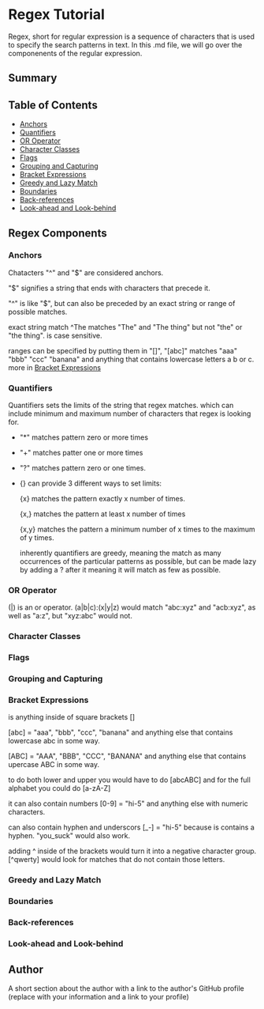 # Regex Tutorial

Regex, short for regular expression is a sequence of characters that is used to specify the search patterns in text.  In this .md file, we will go over the componenents of the regular expression.

## Summary



## Table of Contents

- [Anchors](#anchors)
- [Quantifiers](#quantifiers)
- [OR Operator](#or-operator)
- [Character Classes](#character-classes)
- [Flags](#flags)
- [Grouping and Capturing](#grouping-and-capturing)
- [Bracket Expressions](#bracket-expressions)
- [Greedy and Lazy Match](#greedy-and-lazy-match)
- [Boundaries](#boundaries)
- [Back-references](#back-references)
- [Look-ahead and Look-behind](#look-ahead-and-look-behind)

## Regex Components

### Anchors
Chatacters "^" and "$" are considered anchors. 

"$" signifies a string that ends with characters that precede it.

"^" is like "$", but can also be preceded by an exact string or range of possible matches.  

exact string match ^The matches "The" and "The thing" but not "the" or "the thing". is case sensitive.

ranges can be specified by putting them in "[]", "[abc]" matches "aaa" "bbb" "ccc" "banana" and anything that contains lowercase letters a b or c.  
more in [Bracket Expressions](#bracket-expressions)

### Quantifiers
Quantifiers sets the limits of the string that regex matches. which can include minimum and maximum number of characters that regex is looking for.

- "*" matches pattern zero or more times

- "+" matches patter one or more times

- "?" matches pattern zero or one times. 

- {} can provide 3 different ways to set limits:

  {x} matches the pattern exactly x number of times.

  {x,} matches the pattern at least x number of times

  {x,y} matches the pattern a minimum number of x times to the maximum of y times.

  inherently quantifiers are greedy, meaning the match as many occurrences of the particular patterns as possible, but can be made lazy by adding a ? after it meaning it will match as few as possible.

### OR Operator
(|) is an or operator. (a|b|c):(x|y|z) would match "abc:xyz" and "acb:xyz", as well as "a:z", but "xyz:abc" would not.

### Character Classes



### Flags

### Grouping and Capturing

### Bracket Expressions
is anything inside of square brackets []

[abc] = "aaa", "bbb", "ccc", "banana" and anything else that contains lowercase abc in some way. 

[ABC] = "AAA", "BBB", "CCC", "BANANA" and anything else that contains upercase ABC in some way. 

to do both lower and upper you would have to do [abcABC] and for the full alphabet you could do [a-zA-Z]

it can also contain numbers [0-9] = "hi-5" and anything else with numeric characters. 

can also contain hyphen and underscors [_-] = "hi-5" because is contains a hyphen. "you_suck" would also work. 

adding ^ inside of the brackets would turn it into a negative character group. [^qwerty] would look for matches that do not contain those letters.

### Greedy and Lazy Match

### Boundaries

### Back-references

### Look-ahead and Look-behind

## Author

A short section about the author with a link to the author's GitHub profile (replace with your information and a link to your profile)
